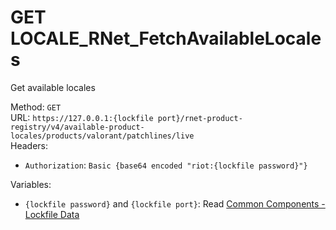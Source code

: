 # GET LOCALE_RNet_FetchAvailableLocales

Get available locales  


Method: `GET`  
URL: `https://127.0.0.1:{lockfile port}/rnet-product-registry/v4/available-product-locales/products/valorant/patchlines/live`  
Headers:
 - `Authorization`: `Basic {base64 encoded "riot:{lockfile password}"}`

Variables:
 - `{lockfile password}` and `{lockfile port}`: Read [Common Components - Lockfile Data](..\common-components.md#lockfile-data)

